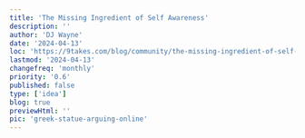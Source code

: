 ```yaml
---
title: 'The Missing Ingredient of Self Awareness'
description: ''
author: 'DJ Wayne'
date: '2024-04-13'
loc: 'https://9takes.com/blog/community/the-missing-ingredient-of-self-awareness'
lastmod: '2024-04-13'
changefreq: 'monthly'
priority: '0.6'
published: false
type: ['idea']
blog: true
previewHtml: ''
pic: 'greek-statue-arguing-online'
---
```


<!-- 
todo
Archetypes are the missing ingredient

'https://9takes.com/blog/community/software-and-hardware-of-the-mind'


-->